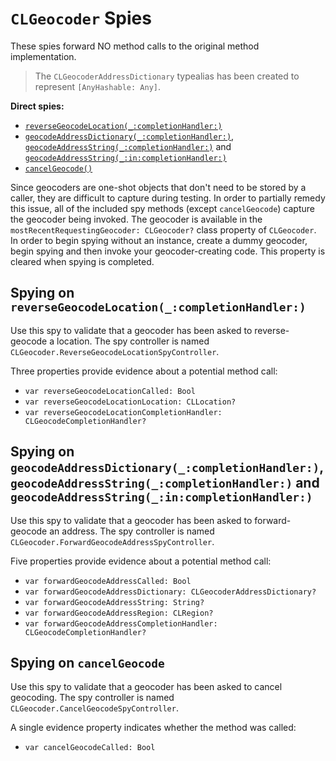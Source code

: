 `CLGeocoder` Spies
==================

These spies forward NO method calls to the original method implementation.

> The `CLGeocoderAddressDictionary` typealias has been created to represent `[AnyHashable: Any]`.


**Direct spies:**

* [`reverseGeocodeLocation(_:completionHandler:)`](#spying-on-reversegeocodelocation_completionhandler)
* [`geocodeAddressDictionary(_:completionHandler:)`](#spying-on-geocodeaddressdictionary_completionhandler-geocodeaddressstring_completionhandler-and-geocodeaddressstring_incompletionhandler), [`geocodeAddressString(_:completionHandler:)`](#spying-on-geocodeaddressdictionary_completionhandler-geocodeaddressstring_completionhandler-and-geocodeaddressstring_incompletionhandler) and [`geocodeAddressString(_:in:completionHandler:)`](#spying-on-geocodeaddressdictionary_completionhandler-geocodeaddressstring_completionhandler-and-geocodeaddressstring_incompletionhandler)
* [`cancelGeocode()`](#spying-on-cancelgeocode)

Since geocoders are one-shot objects that don't need to be stored by a caller, they are difficult to capture during testing.  In order to partially remedy this issue, all of the included spy methods (except `cancelGeocode`) capture the geocoder being invoked.  The geocoder is available in the `mostRecentRequestingGeocoder: CLGeocoder?` class property of `CLGeocoder`.  In order to begin spying without an instance, create a dummy geocoder, begin spying and then invoke your geocoder-creating code.  This property is cleared when spying is completed.


## Spying on `reverseGeocodeLocation(_:completionHandler:)`

Use this spy to validate that a geocoder has been asked to reverse-geocode a location.  The spy controller is named `CLGeocoder.ReverseGeocodeLocationSpyController`.

Three properties provide evidence about a potential method call:

* `var reverseGeocodeLocationCalled: Bool`
* `var reverseGeocodeLocationLocation: CLLocation?`
* `var reverseGeocodeLocationCompletionHandler: CLGeocodeCompletionHandler?`


## Spying on `geocodeAddressDictionary(_:completionHandler:)`, `geocodeAddressString(_:completionHandler:)` and `geocodeAddressString(_:in:completionHandler:)`

Use this spy to validate that a geocoder has been asked to forward-geocode an address.  The spy controller is named `CLGeocoder.ForwardGeocodeAddressSpyController`.

Five properties provide evidence about a potential method call:

* `var forwardGeocodeAddressCalled: Bool`
* `var forwardGeocodeAddressDictionary: CLGeocoderAddressDictionary?`
* `var forwardGeocodeAddressString: String?`
* `var forwardGeocodeAddressRegion: CLRegion?`
* `var forwardGeocodeAddressCompletionHandler: CLGeocodeCompletionHandler?`


## Spying on `cancelGeocode`

Use this spy to validate that a geocoder has been asked to cancel geocoding.  The spy controller is named `CLGeocoder.CancelGeocodeSpyController`.

A single evidence property indicates whether the method was called:

* `var cancelGeocodeCalled: Bool`
